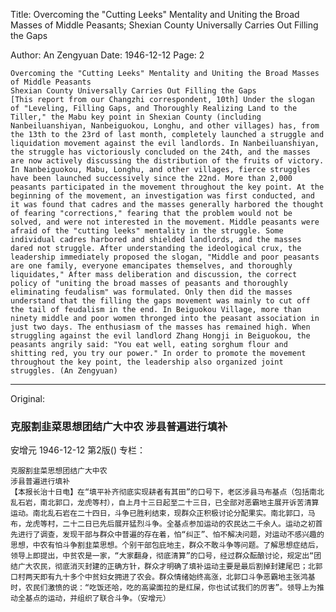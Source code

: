 Title: Overcoming the "Cutting Leeks" Mentality and Uniting the Broad Masses of Middle Peasants; Shexian County Universally Carries Out Filling the Gaps

Author: An Zengyuan
Date: 1946-12-12
Page: 2

    Overcoming the "Cutting Leeks" Mentality and Uniting the Broad Masses of Middle Peasants
    Shexian County Universally Carries Out Filling the Gaps
    [This report from our Changzhi correspondent, 10th] Under the slogan of "Leveling, Filling Gaps, and Thoroughly Realizing Land to the Tiller," the Mabu key point in Shexian County (including Nanbeiluanshiyan, Nanbeiguokou, Longhu, and other villages) has, from the 13th to the 23rd of last month, completely launched a struggle and liquidation movement against the evil landlords. In Nanbeiluanshiyan, the struggle has victoriously concluded on the 24th, and the masses are now actively discussing the distribution of the fruits of victory. In Nanbeiguokou, Mabu, Longhu, and other villages, fierce struggles have been launched successively since the 22nd. More than 2,000 peasants participated in the movement throughout the key point. At the beginning of the movement, an investigation was first conducted, and it was found that cadres and the masses generally harbored the thought of fearing "corrections," fearing that the problem would not be solved, and were not interested in the movement. Middle peasants were afraid of the "cutting leeks" mentality in the struggle. Some individual cadres harbored and shielded landlords, and the masses dared not struggle. After understanding the ideological crux, the leadership immediately proposed the slogan, "Middle and poor peasants are one family, everyone emancipates themselves, and thoroughly liquidates," After mass deliberation and discussion, the correct policy of "uniting the broad masses of peasants and thoroughly eliminating feudalism" was formulated. Only then did the masses understand that the filling the gaps movement was mainly to cut off the tail of feudalism in the end. In Beiguokou Village, more than ninety middle and poor women thronged into the peasant association in just two days. The enthusiasm of the masses has remained high. When struggling against the evil landlord Zhang Hongji in Beiguokou, the peasants angrily said: "You eat well, eating sorghum flour and shitting red, you try our power." In order to promote the movement throughout the key point, the leadership also organized joint struggles. (An Zengyuan)



<hr /> 

Original: 


### 克服割韭菜思想团结广大中农  涉县普遍进行填补
安增元
1946-12-12
第2版()
专栏：

    克服割韭菜思想团结广大中农
    涉县普遍进行填补
    【本报长治十日电】在“填平补齐彻底实现耕者有其田”的口号下，老区涉县马布基点（包括南北乱石岩，南北郭口，龙虎等村），自上月十三日起至二十三日，已全部对恶霸地主展开诉苦清算运动。南北乱石岩在二十四日，斗争已胜利结束，现群众正积极讨论分配果实。南北郭口，马布，龙虎等村，二十二日已先后展开猛烈斗争。全基点参加运动的农民达二千余人。运动之初首先进行了调查，发现干部与群众中普遍的存在着，怕“纠正”、怕不解决问题，对运动不感兴趣的思想，中农有怕斗争割韭菜思想。个别干部包庇地主，群众不敢斗争等问题。了解思想症结后，领导上即提出，中贫农是一家，“大家翻身，彻底清算”的口号，经过群众酝酿讨论，规定出“团结广大农民，彻底消灭封建的正确方针，群众才明确了填补运动主要是最后割掉封建尾巴；北郭口村两天即有九十多个中贫妇女拥进了农会。群众情绪始终高涨，北郭口斗争恶霸地主张鸿基时，农民们激愤的说：“吃饭还哈，吃的高粱面拉的是红屎，你也试试我们的厉害”。领导上为推动全基点的运动，并组织了联合斗争。（安增元）
